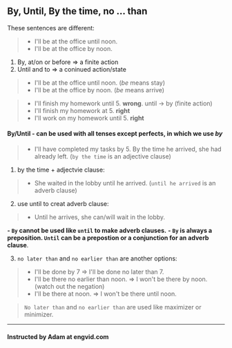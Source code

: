 ## By, Until, By the time, no ... than

These sentences are different:

> - I'll be at the office until noon.
> - I'll be at the office by noon.

1. By, at/on or before => a finite action
2. Until and to => a coninued action/state

> - I'll be at the office until noon. (*be* means stay)
> - I'll be at the office by noon. (*be* means arrive)  

> - I'll finish my homework until 5. **wrong**. until -> by (finite action)
> - I'll finish my homework at 5. **right**
> - I'll work on my homework until 5. **right**

#### By/Until - can be used with all tenses except perfects, in which we use *by*

> - I'll have completed my tasks by 5.
> By the time he arrived, she had already left. (`by the time` is an adjective clause)

1. by the time + adjectvie clause:
> - She waited in the lobby until he arrived. (`until he arrived` is an adverb clause)

2. use until to creat adverb clause:
> - Until he arrives, she can/will wait in the lobby. 

**- `By` cannot be used like `until` to make adverb clauses.**
**- `By` is always a preposition. `Until` can be a prepostion or a conjunction for an adverb clause**.

3. `no later than` and `no earlier than` are another options:
> - I'll be done by 7 => I'll be done no later than 7.
> - I'll be there no earlier than noon. => I won't be there by noon. (watch out the negation)
> - I'll be there at noon. => I won't be there until noon.

> `No later than` and `no earlier than` are used like maximizer or minimizer.

---
#### Instructed by Adam at engvid.com
